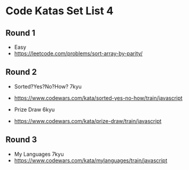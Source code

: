 # Code Katas Set List 4

## Round 1

- Easy 
- https://leetcode.com/problems/sort-array-by-parity/




















## Round 2
- Sorted?Yes?No?How? 7kyu
- https://www.codewars.com/kata/sorted-yes-no-how/train/javascript 

- Prize Draw 6kyu
- https://www.codewars.com/kata/prize-draw/train/javascript























## Round 3
- My Languages 7kyu
- https://www.codewars.com/kata/mylanguages/train/javascript
